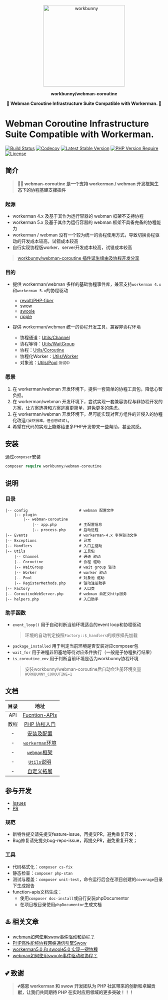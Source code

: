 <p align="center"><img width="260px" src="https://chaz6chez.cn/images/workbunny-logo.png" alt="workbunny"></p>

**<p align="center">workbunny/webman-coroutine</p>**

**<p align="center">🐇 Webman Coroutine Infrastructure Suite Compatible with Workerman. 🐇</p>**

# Webman Coroutine Infrastructure Suite Compatible with Workerman.

[![Build Status](https://github.com/workbunny//webman-coroutine/actions/workflows/CI.yml/badge.svg)](https://github.com/workbunny//webman-coroutine/actions)
[![Codecov](https://codecov.io/github/workbunny/webman-coroutine/branch/main/graph/badge.svg)](https://codecov.io/github/workbunny/webman-coroutine)
[![Latest Stable Version](https://badgen.net/packagist/v/workbunny//webman-coroutine/latest)](https://github.com/workbunny//webman-coroutine/releases)
[![PHP Version Require](https://badgen.net/packagist/php/workbunny//webman-coroutine)](https://github.com/workbunny//webman-coroutine/blob/main/composer.json)
[![License](https://badgen.net/packagist/license/workbunny//webman-coroutine)](https://github.com/workbunny//webman-coroutine/blob/main/LICENSE)

## 简介

> **🚀🐇 webman-coroutine 是一个支持 workerman / webman 开发框架生态下的协程基建支撑插件**

### 起源

- workerman 4.x 及基于其作为运行容器的 webman 框架不支持协程
- workerman 5.x 及基于其作为运行容器的 webman 框架不具备完备的协程能力
- workerman / webman 没有一个较为统一的协程使用方式，导致切换协程驱动的开发成本较高，试错成本较高
- 自行实现协程版worker、server开发成本较高，试错成本较高

> [workbunny/webman-coroutine 插件诞生缘由及协程开发分享](https://www.workerman.net/a/1769)

### 目的

- 提供 workerman/webman 多样的基础协程事件库，兼容支持`workerman 4.x`和`workerman 5.x`的协程驱动
  - [revolt/PHP-fiber](https://github.com/revoltphp/event-loop)
  - [swow](https://github.com/swow/swow)
  - [swoole](https://github.com/swoole/swoole-src)
  - [ripple](https://github.com/cloudtay/ripple)
  
- 提供 workerman/webman 统一的协程开发工具，兼容非协程环境
  - 协程通道：[Utils/Channel](https://github.com/workbunny/webman-coroutine/tree/main/src/Utils/Channel)
  - 协程等待：[Utils/WaitGroup](https://github.com/workbunny/webman-coroutine/tree/main/src/Utils/WaitGroup)
  - 协程：[Utils/Coroutine](https://github.com/workbunny/webman-coroutine/tree/main/src/Utils/Coroutine)
  - 协程化Worker：[Utils/Worker](https://github.com/workbunny/webman-coroutine/tree/main/src/Utils/Worker)
  - 对象池：[Utils/Pool](https://github.com/workbunny/webman-coroutine/tree/main/src/Utils/Pool) `测试中`

### 愿景

1. 在 workerman/webman 开发环境下，提供一套简单的协程工具包，降低心智负担。
2. 在 workerman/webman 开发环境下，尝试实现一套兼容协程与非协程开发的方案，让方案选择和方案逃离更简单，避免更多的焦虑。
3. 在 workerman/webman 开发环境下，尽可能实现对官方组件的非侵入的协程化改造`(虽然很难，但也想试试)`。
4. 希望在代码的实现上能够给更多PHP开发带来一些帮助，甚至灵感。

## 安装

通过`composer`安装

```php
composer require workbunny/webman-coroutine
```

## 说明

### 目录

```
|-- config                       # webman 配置文件
    |-- plugin
        |-- webman-coroutine
            |-- app.php          # 主配置信息
            |-- process.php      # 启动进程
|-- Events                       # workerman-4.x 事件驱动文件
|-- Exceptions                   # 异常
|-- Handlers                     # 入口主驱动
|-- Utils                        # 工具包
    |-- Channel                  # 通道 驱动
    |-- Coroutine                # 协程 驱动
    |-- WaitGroup                # wait group 驱动
    |-- Worker                   # worker 驱动
    |-- Pool                     # 对象池 驱动
    |-- RegisterMethods.php      # 驱动注册助手
|-- Factory                      # 入口类
|-- CoroutineWebServer.php       # webman 自定义http服务
|-- helpers.php                  # 入口助手          
```

### 助手函数

- `event_loop()` 用于自动判断当前环境适合的event loop和协程驱动
    > 环境的自动判定按照`Factory::$_handlers`的顺序择先加载
- `package_installed` 用于判定当前环境是否安装对应composer包
- `wait_for` 用于进程非阻塞地等待对应条件执行（一般是子协程执行结果）
- `is_coroutine_env` 用于判断当前环境是否为workbunny协程环境
    > 安装workbunny/webman-coroutine后自动会注册环境变量`WORKBUNNY_COROUTINE=1`

## 文档

| 目录  |                                               地址                                               |
|:---:|:----------------------------------------------------------------------------------------------:|
| API |                 [Fucntion-APIs](https://workbunny.github.io/webman-coroutine/)                 |
| 教程  |   [PHP 协程入门](https://github.com/workbunny/webman-coroutine/tree/main/docs/doc/coroutine.md)    |
|  -  |      [安装及配置](https://github.com/workbunny/webman-coroutine/tree/main/docs/doc/install.md)      |
|  -  | [`workerman`环境](https://github.com/workbunny/webman-coroutine/tree/main/docs/doc/workerman.md) |
|  -  |    [`webman`框架](https://github.com/workbunny/webman-coroutine/tree/main/docs/doc/webman.md)    |
|  -  |     [`Utils`说明](https://github.com/workbunny/webman-coroutine/tree/main/docs/doc/utils.md)     |
|  -  |      [自定义拓展](https://github.com/workbunny/webman-coroutine/tree/main/docs/doc/custom.md)       |

## 参与开发

- [Issues](https://github.com/workbunny/webman-coroutine/issues)
- [PR](https://github.com/workbunny/webman-coroutine/pulls)

### 规范

- 新特性提交请先提交feature-issue，再提交PR，避免重复开发；
- Bug修复请先提交bug-repo-issue，再提交PR，避免重复开发；

### 工具

- 代码格式化：`composer cs-fix`
- 静态检查：`composer php-stan`
- 测试与覆盖：`composer unit-test`，命令运行后会在项目创建的`coverage`目录下生成报告
- function-apis文档生成：
  - 使用`composer doc-install`或自行安装phpDocumentor
  - 在项目根目录使用`phpDocumentor`生成文档

## ♨️ 相关文章

* [webman如何使用swow事件驱动和协程？](https://mp.weixin.qq.com/s?__biz=MzUzMDMxNTQ4Nw==&mid=2247496493&idx=1&sn=4ab95befc894d556eac26d405f354a40&chksm=fa51129dcd269b8b61fc5b1a15a9a23b99b61c0780b9a341dfe3733692e85a1bc5e323ee9775#rd)
* [PHP高性能纯协程网络通信引擎Swow](https://mp.weixin.qq.com/s?__biz=MzUzMDMxNTQ4Nw==&mid=2247496428&idx=1&sn=5f1fef3a49e3ab20ea1fa43242ac8af7&chksm=fa51135ccd269a4aac1255323faeea670238777c37fec6fb6bdef0ead857ba492c1265c03bff#rd)
* [workerman5.0 和 swoole5.0 实现一键协程](https://mp.weixin.qq.com/s?__biz=MzUzMDMxNTQ4Nw==&mid=2247492324&idx=1&sn=ac697103fe56d6054593ae6d1bdadb93&chksm=fa510354cd268a4298eee50483821fff3ebb52a923a6a67708759ea4c5836649c85700f9ad12#rd)
* [webman如何使用swoole事件驱动和协程？](https://mp.weixin.qq.com/s?__biz=MzUzMDMxNTQ4Nw==&mid=2247489841&idx=1&sn=52e9a57e511870c68daa2b10b78bf3a2&chksm=fa52f881cd25719782e3162108426a127b80599df80633d5edcf164162a69dc3518a9ec9cd29#rd)

## 💕 致谢
> **💕感恩 workerman 和 swow 开发团队为 PHP 社区带来的创新和卓越贡献，让我们共同期待 PHP 在实时应用领域的更多突破！！！**
